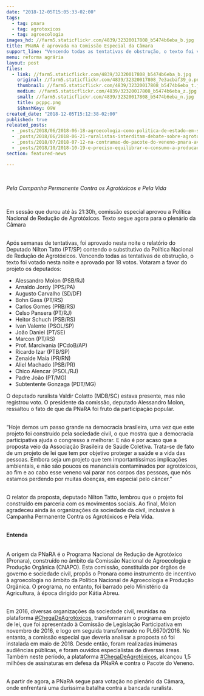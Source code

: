 ```yaml
---
date: "2018-12-05T15:05:33-02:00"
tags:
  - tag: pnara
  - tag: agrotoxicos
  - tag: agroecologia
images_hd: //farm5.staticflickr.com/4839/32320017808_b5474b6eba_b.jpg
title: PNaRA é aprovada na Comissão Especial da Câmara
support_line: "Vencendo todas as tentativas de obstrução, o texto foi votado na noite desta terça-feira e aprovado por 18 votos"
menu: reforma agrária
layout: post
files:
  - link: //farm5.staticflickr.com/4839/32320017808_b5474b6eba_b.jpg
    original: //farm5.staticflickr.com/4839/32320017808_7e3acbaf39_o.png
    thumbnail: //farm5.staticflickr.com/4839/32320017808_b5474b6eba_t.jpg
    medium: //farm5.staticflickr.com/4839/32320017808_b5474b6eba_z.jpg
    small: //farm5.staticflickr.com/4839/32320017808_b5474b6eba_n.jpg
    title: pçppç.png
    $$hashKey: 09W
created_date: "2018-12-05T15:12:38-02:00"
published: true
releated_posts:
  - _posts/2018/06/2018-06-18-agroecologia-como-politica-de-estado-em-sergipe.md
  - _posts/2018/06/2018-06-21-ruralistas-interditam-debate-sobre-agrotoxicos-na-camara.md
  - _posts/2018/07/2018-07-12-na-contramao-do-pacote-do-veneno-pnara-avanca-na-camara.md
  - _posts/2018/10/2018-10-19-e-preciso-equilibrar-o-consumo-a-producao-e-a-relacao-com-a-natureza-explica-dirigente-do-mst.md
section: featured-news

---
```

<p>&nbsp;</p>

<p><em>Pela Campanha Permanente Contra os Agrot&oacute;xicos e Pela Vida&nbsp;</em></p>

<p>&nbsp;</p>

<p>Em sess&atilde;o que durou at&eacute; &agrave;s 21:30h, comiss&atilde;o especial aprovou a Pol&iacute;tica Nacional de Redu&ccedil;&atilde;o de Agrot&oacute;xicos. Texto segue agora para o plen&aacute;rio da C&acirc;mara</p>

<p><br />
Ap&oacute;s semanas de tentativas, foi aprovado nesta noite o relat&oacute;rio do Deputado Nilton Tatto (PT/SP) contendo o substitutivo da Pol&iacute;tica Nacional de Redu&ccedil;&atilde;o de Agrot&oacute;xicos.&nbsp;Vencendo todas as tentativas de obstru&ccedil;&atilde;o, o texto foi votado nesta noite e aprovado por 18 votos. Votaram a favor do projeto os deputados:</p>

<ul>
	<li>Alessandro Molon (PSB/RJ)</li>
	<li>Arnaldo Jordy (PPS/PA)</li>
	<li>Augusto Carvalho (SD/DF)</li>
	<li>Bohn Gass (PT/RS)</li>
	<li>Carlos Gomes (PRB/RS)</li>
	<li>Celso Pansera (PT/RJ)</li>
	<li>Heitor Schuch (PSB/RS)</li>
	<li>Ivan Valente (PSOL/SP)</li>
	<li>Jo&atilde;o Daniel (PT/SE)</li>
	<li>Marcon (PT/RS)</li>
	<li>Prof. Marcivania (PCdoB/AP)</li>
	<li>Ricardo Izar (PTB/SP)</li>
	<li>Zenaide Maia (PR/RN)</li>
	<li>Aliel Machado (PSB/PR)</li>
	<li>Chico Alencar (PSOL/RJ)</li>
	<li>Padre Jo&atilde;o (PT/MG)</li>
	<li>Subtentente Gonzaga (PDT/MG)</li>
</ul>

<p>O deputado ruralista Valdir Colatto (MDB/SC) estava presente, mas n&atilde;o registrou voto. O presidente da comiss&atilde;o, deputado Alessandro Molon, ressaltou o fato de que da PNaRA foi fruto da participa&ccedil;&atilde;o popular.</p>

<p><br />
&ldquo;Hoje demos um passo grande na democracia brasileira, uma vez que este projeto foi constru&iacute;do pela sociedade civil, o que mostra que a democracia participativa ajuda o congresso a melhorar. E n&atilde;o &eacute; por acaso que a proposta veio da Associa&ccedil;&atilde;o Brasileira de Sa&uacute;de Coletiva. Trata-se de fato de um projeto de lei que tem por objetivo proteger a sa&uacute;de e a vida das pessoas. Embora seja um projeto que tem important&iacute;ssimas implica&ccedil;&otilde;es ambientais, e n&atilde;o s&atilde;o poucos os mananciais contaminados por agrot&oacute;xicos, ao fim e ao cabo esse veneno vai parar nos corpos das pessoas, que n&oacute;s estamos perdendo por muitas doen&ccedil;as, em especial pelo c&acirc;ncer.&rdquo;</p>

<p><br />
O relator da proposta, deputado Nilton Tatto, lembrou que o projeto foi constru&iacute;do em parceria com os movimentos sociais. Ao final, Molon agradeceu ainda &agrave;s organiza&ccedil;&otilde;es da sociedade da civil, inclusive &agrave; Campanha Permanente Contra os Agrot&oacute;xicos e Pela Vida.</p>

<p><br />
<strong>Entenda</strong><br />
<br />
<br />
A origem da PNaRA &eacute; o Programa Nacional de Redu&ccedil;&atilde;o de Agrot&oacute;xico (Pronara), constru&iacute;do no &acirc;mbito da Comiss&atilde;o Nacional de Agroecologia e Produ&ccedil;&atilde;o Org&acirc;nica (CNAPO). Esta comiss&atilde;o, constitu&iacute;da por &oacute;rg&atilde;os de governo e sociedade civil, prop&ocirc;s o Pronara como instrumento de incentivo &agrave; agroecologia no &acirc;mbito da Pol&iacute;tica Nacional de Agroecologia e Produ&ccedil;&atilde;o Org&acirc;nica. O programa, no entanto, foi barrado pelo Minist&eacute;rio da Agricultura, &agrave; &eacute;poca dirigido por K&aacute;tia Abreu.</p>

<p><br />
Em 2016, diversas organiza&ccedil;&otilde;es da sociedade civil, reunidas na plataforma&nbsp;<a href="http://chegadeagrotoxicos.org.br/" rel="nofollow" target="_blank">#ChegaDeAgrot&oacute;xicos,</a>&nbsp;transformaram o programa em projeto de lei, que foi apresentado &agrave; Comiss&atilde;o de Legisla&ccedil;&atilde;o Participativa em novembro de 2016, e logo em seguida transformado no PL6670/2016. No entanto, a comiss&atilde;o especial que deveria analisar a proposta s&oacute; foi instalada em maio de 2018. Desde ent&atilde;o, foram realizadas in&uacute;meras audi&ecirc;ncias p&uacute;blicas, e foram ouvidos especialistas de diversas &aacute;reas. Tamb&eacute;m neste per&iacute;odo, a plataforma&nbsp;<a href="http://chegadeagrotoxicos.org.br/" rel="nofollow" target="_blank">#ChegaDeAgrot&oacute;xicos,</a>&nbsp;alcan&ccedil;ou 1,5 milh&otilde;es de assinaturas em defesa da PNaRA e contra o Pacote do Veneno.</p>

<p><br />
A partir de agora, a PNaRA segue para vota&ccedil;&atilde;o no plen&aacute;rio da C&acirc;mara, onde enfrentar&aacute; uma dur&iacute;ssima batalha contra a bancada ruralista.</p>

